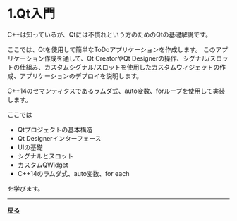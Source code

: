 # 1.Qt入門

C++は知っているが、Qtには不慣れという方のためのQtの基礎解説です。

ここでは、Qtを使用して簡単なToDoアプリケーションを作成します。
このアプリケーション作成を通して、Qt CreatorやQt Designerの操作、シグナル/スロットの仕組み、カスタムシグナル/スロットを使用したカスタムウィジェットの作成、アプリケーションのデプロイを説明します。

C++14のセマンティクスであるラムダ式、auto変数、forループを使用して実装します。

ここでは
* Qtプロジェクトの基本構造
* Qt Designerインターフェース
* UIの基礎
* シグナルとスロット
* カスタムQWidget
* C++14のラムダ式、auto変数、for each

を学びます。

***

**[戻る](../index.html)**
